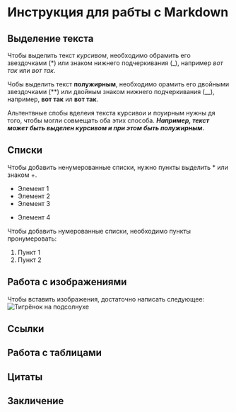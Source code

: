 # Инструкция для рабты с Markdown

## Выделение текста

Чтобы выделить текст *курсивом*, необходимо обрамить его звездочками (*) или знаком нижнего подчеркивания (_), например *вот так* или _вот так_.

Чобы выделить текст **полужирным**, необходимо орамить его двойными звездочками (**) или двойным знаком нижнего подчеркивания (__), например, **вот так** ил __вот так__.

Альтентвные спобы вделеия текста курсивои и поуирным нужны дя того, чтобы могли совмещать оба этих способа. **_Например, текст может быть выделен курсивом и при этом быть полужирным._**

## Списки

Чтобы добавить ненумерованные списки, нужно пункты выделить * или знаком +.
* Элемент 1
* Элемент 2
* Элемент 3
+ Элемент 4

Чтобы добавить нумерованные списки, необходимо пункты пронумеровать:
1. Пункт 1
2. Пункт 2
## Работа с изображениями

Чтобы вставить изображения, достаточно написать следующее:
![Тигрёнок на подсолнухе](85565.jpg)
## Ссылки

## Работа с таблицами

## Цитаты

## Закличение
